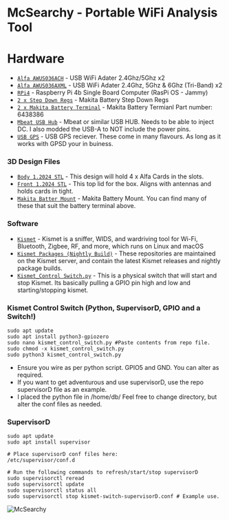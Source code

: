 # McSearchy - Portable WiFi Analysis Tool

# Hardware
- [`Alfa AWUS036ACH`](https://www.alfa.com.tw/) - USB WiFi Adater 2.4Ghz/5Ghz x2
- [`Alfa AWUS036AXML`](https://www.alfa.com.tw/) - USB WiFi Adater 2.4Ghz, 5Ghz & 6Ghz (Tri-Band) x2
- [`RPi4`](https://www.raspberrypi.com/) - Raspberry Pi 4b Single Board Computer (RasPi OS - Jammy)
- [`2 x Step Down Regs`](https://www.pololu.com/product/4091) - Makita Battery Step Down Regs
- [`2 x Makita Battery Terminal`](https://www.amazon.com/Makita-643838-6-Terminal-Replacement-Part/dp/B01014GPZS) - Makita Battery Termianl Part number: 6438386
- [`Mbeat USB Hub`](https://www.ple.com.au/Products/665182/mbeat-4-port-usb-a-30-hub-with-dc-port) - Mbeat or similar USB HUB. Needs to be able to inject DC. I also modded the USB-A to NOT include the power pins.
- [`USB GPS`](https://www.amazon.com/GlobalSat-BU-353N5-GNSS-Receiver-Black/dp/B0B1W1YBZC?th=1) - USB GPS reciever. These come in many flavours. As long as it works with GPSD your in buiness.

### 3D Design Files
- [`Body 1.2024 STL`](https://github.com/deeeblack/McSearchy/blob/d8a8ad45816862e5c889b6f45955ff5700517497/Body%201.2024.stl) - This design will hold 4 x Alfa Cards in the slots.
- [`Front 1.2024 STL`](https://github.com/deeeblack/McSearchy/blob/d8a8ad45816862e5c889b6f45955ff5700517497/Front%201.2024.stl) - This top lid for the box. Aligns with antennas and holds cards in tight.
- [`Makita Batter Mount`](https://www.thingiverse.com/thing:352094) - Makita Battery Mount. You can find many of these that suit the battery terminal above.

### Software
- [`Kismet`](https://www.kismetwireless.net/) - Kismet is a sniffer, WIDS, and wardriving tool for Wi-Fi, Bluetooth, Zigbee, RF, and more, which runs on Linux and macOS
- [`Kismet Packages (Nightly Build)`](https://www.kismetwireless.net/packages/) - These repositories are maintained on the Kismet server, and contain the latest Kismet releases and nightly package builds.
- [`Kismet_Control Switch.py`](https://github.com/deeeblack/McSearchy/blob/b38a719ff690216369c0e0bfd0405533536866a5/kismet_control_switch.py) - This is a physical switch that will start and stop Kismet. Its basically pulling a GPIO pin high and low and starting/stopping kismet.

### Kismet Control Switch (Python, SupervisorD, GPIO and a Switch!)
  ```
  sudo apt update
  sudo apt install python3-gpiozero
  sudo nano kismet_control_switch.py #Paste contents from repo file.
  sudo chmod -x kismet_control_switch.py
  sudo python3 kismet_control_switch.py
  ```
- Ensure you wire as per python script. GPIO5 and GND. You can alter as required.
- If you want to get adventurous and use supervisorD, use the repo supervisorD file as an example.
- I placed the python file in /home/db/ Feel free to change directory, but alter the conf files as needed.

### SupervisorD
  ```
  sudo apt update
  sudo apt install supervisor

  # Place supervisorD conf files here:
  /etc/supervisor/conf.d

  # Run the following commands to refresh/start/stop supervisorD
  sudo supervisorctl reread
  sudo supervisorctl update
  sudo supervisorctl status all
  sudo supervisorctl stop kismet-switch-supervisorD.conf # Example use.
  ```

![McSearchy](https://github.com/deeeblack/McSearchy/assets/18100269/81bff66e-1ad5-4d25-af21-203acf6bb14b)
